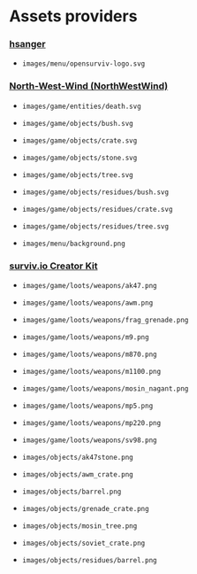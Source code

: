# Assets providers

### [hsanger](https://github.com/hsanger)
- `images/menu/opensurviv-logo.svg`

### [North-West-Wind (NorthWestWind)](https://github.com/North-West-Wind)
- `images/game/entities/death.svg`

- `images/game/objects/bush.svg`
- `images/game/objects/crate.svg`
- `images/game/objects/stone.svg`
- `images/game/objects/tree.svg`

- `images/game/objects/residues/bush.svg`
- `images/game/objects/residues/crate.svg`
- `images/game/objects/residues/tree.svg`

- `images/menu/background.png`

### [surviv.io Creator Kit](https://drive.google.com/drive/folders/1qhaDdNCsisBu_7gvMNmyn_zkG4kyAZix)
- `images/game/loots/weapons/ak47.png`
- `images/game/loots/weapons/awm.png`
- `images/game/loots/weapons/frag_grenade.png`
- `images/game/loots/weapons/m9.png`
- `images/game/loots/weapons/m870.png`
- `images/game/loots/weapons/m1100.png`
- `images/game/loots/weapons/mosin_nagant.png`
- `images/game/loots/weapons/mp5.png`
- `images/game/loots/weapons/mp220.png`
- `images/game/loots/weapons/sv98.png`

- `images/objects/ak47stone.png`
- `images/objects/awm_crate.png`
- `images/objects/barrel.png`
- `images/objects/grenade_crate.png`
- `images/objects/mosin_tree.png`
- `images/objects/soviet_crate.png`

- `images/objects/residues/barrel.png`